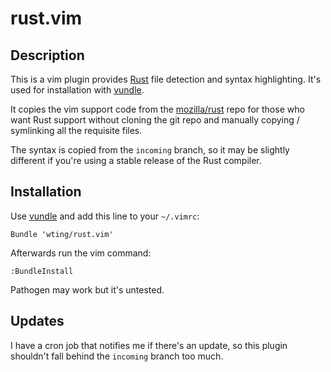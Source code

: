 # rust.vim

## Description

This is a vim plugin provides [Rust][r] file detection and syntax highlighting.
It's used for installation with [vundle][v].

It copies the vim support code from the [mozilla/rust][mr] repo for those who
want Rust support without cloning the git repo and manually copying / symlinking
all the requisite files.

The syntax is copied from the `incoming` branch, so it may be slightly different
if you're using a stable release of the Rust compiler.

## Installation

Use [vundle][v] and add this line to your `~/.vimrc`:

    Bundle 'wting/rust.vim'

Afterwards run the vim command:

    :BundleInstall

Pathogen may work but it's untested.

## Updates

I have a cron job that notifies me if there's an update, so this plugin
shouldn't fall behind the `incoming` branch too much.

[mr]: https://github.com/mozilla/rust
[r]: https://en.wikipedia.org/wiki/Rust_language
[v]: https://github.com/gmarik/vundle
